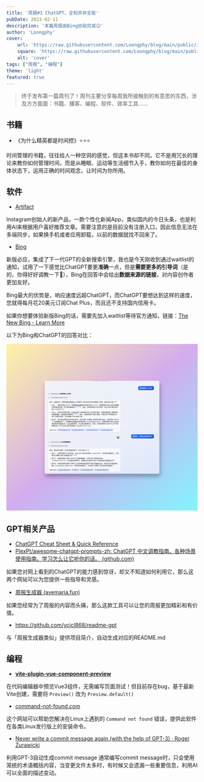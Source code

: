 ```yaml
---
title: '周报#1 ChatGPT，全知并非全能'
pubDate: 2023-02-11
description: '本篇周报由Bing协助完成😉'
author: 'Loongphy'
cover:
    url: 'https://raw.githubusercontent.com/Loongphy/blog/main/public/images/20230319232648.png'
    square: 'https://raw.githubusercontent.com/Loongphy/blog/main/public/images/20230319232648.png'
    alt: 'cover'
tags: ["周报", "编程"] 
theme: 'light'
featured: true
---
```


> 终于发布第一篇周刊了！周刊主要分享每周我所接触到的有意思的东西，涉及方方面面：书籍、播客、编程、软件、效率工具…… 

## 书籍

- 《为什么精英都是时间控》⭐⭐⭐

时间管理的书籍，往往给人一种空洞的感觉，但这本书却不同。它不是用冗长的理论来教你如何管理时间，而是从睡眠、运动等生活细节入手，教你如何在最佳的身体状态下，运用正确的时间观念，让时间为你所用。

## 软件

- [Artifact](https://artifact.news/)

Instagram创始人的新产品，一款个性化新闻App，类似国内的今日头条，也是利用AI来根据用户喜好推荐文章。需要注意的是目前没有注册入口，因此信息无法在多端同步，如果换手机或者应用卸载，以前的数据就找不回来了。

- [Bing](https://www.bing.com/?setmkt=en-US&setlang=en-US)

新版必应，集成了下一代GPT的全新搜索引擎，我也是今天刚收到通过waitlist的通知，试用了一下感觉比ChatGPT要更**准确**一点，但是**需要更多的引导词**（是的，你得好好调教一下🤣），Bing在回答中会给出**数据来源的链接**，对内容创作者更加友好。

Bing最大的优势是，响应速度远超ChatGPT，而ChatGPT要想达到这样的速度，您就得每月花20美元订阅Chat Plus，而且还不支持国内信用卡。

如果你想要体验新版Bing的话，需要先加入waitlist等待官方通知，链接：[The New Bing - Learn More](https://www.bing.com/new)

以下为Bing和ChatGPT的回答对比：

![New-Bing-vs-ChatGPT](https://raw.githubusercontent.com/Loongphy/blog/main/public/images/20230319232648.png)

## GPT相关产品

- [ChatGPT Cheat Sheet & Quick Reference](https://quickref.me/chatgpt)
- [PlexPt/awesome-chatgpt-prompts-zh: ChatGPT 中文调教指南。各种场景使用指南。学习怎么让它听你的话。 (github.com)](https://github.com/PlexPt/awesome-chatgpt-prompts-zh)

如果您对网上看到的ChatGPT的能力感到惊讶，却又不知道如何利用它，那么这两个网站可以为您提供一些指导和灵感。

- [周报生成器 (avemaria.fun)](https://weeklyreport.avemaria.fun/zh)

如果您经常为了周报的内容而头痛，那么这款工具可以让您的周报更加精彩和有价值。

- https://github.com/ycjcl868/readme-gpt

与「周报生成器类似」提供项目简介，自动生成对应的README.md

## 编程

- **[vite-plugin-vue-component-preview](https://github.com/johnsoncodehk/vite-plugin-vue-component-preview)**

在代码编辑器中预览Vue3组件，无需编写页面测试！但目前存在bug，基于最新Vite创建，需要将  `Preview()` 改为 `Preview.default()`

- [command-not-found.com](https://command-not-found.com/)

这个网站可以帮助您解决在Linux上遇到的 `Command not found` 错误，提供此软件在各类Linux发行版上的安装命令。

- [Never write a commit message again (with the help of GPT-3) · Roger Zurawicki](https://zura.wiki/post/never-write-a-commit-message-again-with-the-help-of-gpt-3/)

利用GPT-3自动生成commit message 通常编写commit message时，只会使用笼统的术语概括内容，当变更文件太多时，有时候又会遗漏一些重要信息，利用AI可以全面的描述变动。